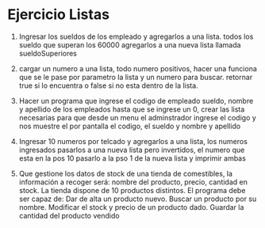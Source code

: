 # Ejercicio Listas

1. Ingresar los sueldos de los empleado y agregarlos a una lista. todos los sueldo que superan los 60000 agregarlos a una nueva lista llamada sueldoSuperiores



2. cargar un numero a una lista, todo numero positivos, hacer una funciona que se le pase por parametro la lista y un numero para buscar. retornar true si lo encuentra o false si no esta dentro de la lista.



3. Hacer un programa que ingrese el codigo de empleado sueldo, nombre y apellido de los empleados hasta que se ingrese un 0, crear las lista necesarias para que desde un menu el adminstrador ingrese el codigo y nos muestre el por pantalla el codigo, el sueldo y nombre y apellido

4. Ingresar 10 numeros por telcado y agregarlos a una lista, los numeros ingresados pasarlos a una nueva lista pero invertidos, el numero que esta en la pos 10 pasarlo a la pso 1 de la nueva lista y imprimir ambas

5. Que gestione los datos de stock de una tienda de comestibles, la información a recoger será: nombre del producto, precio, cantidad en stock.
La tienda dispone de 10 productos distintos. El programa debe ser capaz de:
Dar de alta un producto nuevo.
Buscar un producto por su nombre.
Modificar el stock y precio de un producto dado.
Guardar la cantidad del producto vendido